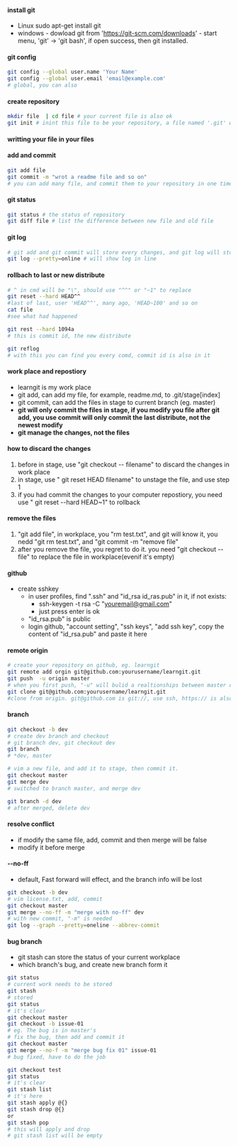 #### install git
- Linux
    sudo apt-get install git
- windows
      - dowload git from 'https://git-scm.com/downloads'
      - start menu, 'git' -> 'git bash', if open success, then git installed.
#### git config
```bash
git config --global user.name 'Your Name'
git config --global user.email 'email@example.com'
# global, you can also 
```
#### create repository
```bash
mkdir file  | cd file # your current file is also ok
git init # inint this file to be your repository, a file named '.git' will be created
```
#### writting your file in your files
#### add and commit
```bash 
git add file
git commit -m "wrot a readme file and so on"
# you can add many file, and commit them to your repository in one time
```
#### git status
```bash
git status # the status of repository
git diff file # list the difference between new file and old file
```
#### git log
```bash
# git add and git commit will store every changes, and git log will store the changes' infomation
git log --pretty=online # will show log in line 
```
#### rollbach to last  or new distribute
```bash
# ^ in cmd will be "\", should use "^^" or "~1" to replace
git reset --hard HEAD^^ 
#last of last, user 'HEAD^^', many ago, 'HEAD~100' and so on
cat file 
#see what had happened

git rest --hard 1094a 
# this is commit id, the new distribute

git reflog 
# with this you can find you every comd, commit id is also in it
```
#### work place and repostiory
- learngit is my work place
- git add, can add my file, for example, readme.md, to .git/stage[index]
- git commit, can add the files in stage to current branch (eg. master)
- **git will only commit the files in stage, if you modify you file after git add, you use commit will only commit the last distribute, not the newest modify**
- **git manage the changes, not the files**

#### how to discard the changes
1. before in stage, use "git checkout -- filename" to discard the changes in work place
2. in stage, use " git reset HEAD filename" to unstage the file, and use step 1 
3. if you had commit the changes to your computer repostiory, you need use " git reset --hard HEAD~1" to rollback

#### remove the files
1. "git add file", in workplace, you "rm test.txt", and git will know it, you nedd "git rm test.txt", and "git commit -m "remove file"
2. after you remove the file, you regret to do it. you need "git checkout -- file" to replace the file in workplace(evenif it's empty)

#### github
- create sshkey
    - in user profiles, find ".ssh" and "id_rsa id_ras.pub" in it, if not exists:
    	- ssh-keygen -t rsa -C "youremail@gmail.com"
		- just press enter is ok
	- "id_rsa.pub" is public
    - login github, "account setting", "ssh keys", "add ssh key", copy the content of "id_rsa.pub"
and paste it here
    
#### remote origin
```bash
# create your repository on github, eg. learngit
git remote add orgin git@github.com:yourusername/learngit.git
git push  -u origin master
# when you first push, "-u" will bulid a realtionships between master on your desktop and origin, it need'tafter 
git clone git@github.com:yourusername/learngit.git
#clone from origin. git@github.com is git://, use ssh, https:// is also useful, but maybe slowly.
```

#### branch
```bash
git checkout -b dev 
# create dev branch and checkout
# git branch dev, git checkout dev
git branch 
# *dev, master

# vim a new file, and add it to stage, then commit it. 
git checkout master
git merge dev
# switched to branch master, and merge dev

git branch -d dev
# after merged, delete dev
```
#### resolve conflict
- if modify the same file, add, commit and then merge will be false
- modify it before merge

#### --no-ff
- default, Fast forward will effect, and the branch info will be lost
```bash
git checkout -b dev
# vim license.txt, add, commit
git checkout master
git merge --no-ff -m "merge with no-ff" dev
# with new commit, "-m" is needed
git log --graph --pretty=oneline --abbrev-commit
```

#### bug branch
- git stash can store the status of your current workplace
- which branch's bug, and create new branch form it
```bash
git status 
# current work needs to be stored
git stash
# stored
git status 
# it's clear
git checkout master
git checkout -b issue-01
# eg. The bug is in master's
# fix the bug, then add and commit it
git checkout master
git merge --no-f -m "merge bug fix 01" issue-01
# bug fixed, have to do the job

git checkout test
git status
# it's clear
git stash list
# it's here
git stash apply @{}
git stash drop @{}
or
git stash pop
# this will apply and drop
# git stash list will be empty
```

